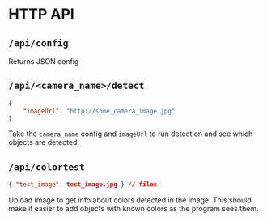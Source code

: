 # HTTP API

## `/api/config`

Returns JSON config

## `/api/<camera_name>/detect`

```json
{
    "imageUrl": "http://some_camera_image.jpg"
}
```

Take the `camera_name` config and `imageUrl` to run detection and see which objects are detected.

## `/api/colortest`

```json
{ "test_image": test_image.jpg } // files
```

Upload image to get info about colors detected in the image.
This should make it easier to add objects with known colors as
the program sees them.
